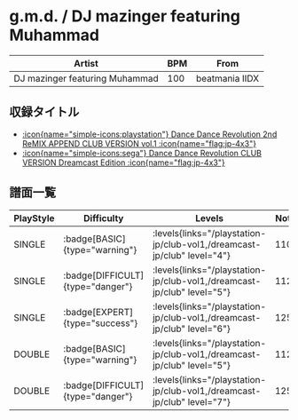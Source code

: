 # g.m.d. / DJ mazinger featuring Muhammad

|Artist|BPM|From|
|------|---|----|
|DJ mazinger featuring Muhammad|100|beatmania IIDX|

## 収録タイトル

- [:icon{name="simple-icons:playstation"} Dance Dance Revolution 2nd ReMIX APPEND CLUB VERSION vol.1 :icon{name="flag:jp-4x3"}](/playstation-jp/club-vol1)
- [:icon{name="simple-icons:sega"} Dance Dance Revolution CLUB VERSION Dreamcast Edition :icon{name="flag:jp-4x3"}](/dreamcast-jp/club)

## 譜面一覧

|PlayStyle|Difficulty|Levels|Notes|Movie|
|---------|----------|------|-----|-----|
|SINGLE| :badge[BASIC]{type="warning"}| :levels{links="/playstation-jp/club-vol1,/dreamcast-jp/club" level="4"}|110/0||
|SINGLE| :badge[DIFFICULT]{type="danger"}| :levels{links="/playstation-jp/club-vol1,/dreamcast-jp/club" level="5"}|112/0||
|SINGLE| :badge[EXPERT]{type="success"}| :levels{links="/playstation-jp/club-vol1,/dreamcast-jp/club" level="6"}|125/0||
|DOUBLE| :badge[BASIC]{type="warning"}| :levels{links="/playstation-jp/club-vol1,/dreamcast-jp/club" level="5"}|112/0||
|DOUBLE| :badge[DIFFICULT]{type="danger"}| :levels{links="/playstation-jp/club-vol1,/dreamcast-jp/club" level="7"}|125/0||
